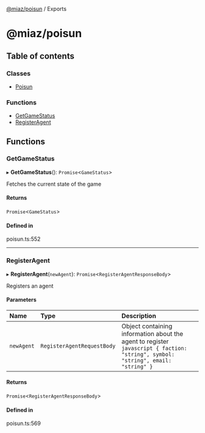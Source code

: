 [@miaz/poisun](README.md) / Exports

# @miaz/poisun

## Table of contents

### Classes

- [Poisun](classes/Poisun.md)

### Functions

- [GetGameStatus](modules.md#getgamestatus)
- [RegisterAgent](modules.md#registeragent)

## Functions

### GetGameStatus

▸ **GetGameStatus**(): `Promise`<`GameStatus`\>

Fetches the current state of the game

#### Returns

`Promise`<`GameStatus`\>

#### Defined in

poisun.ts:552

___

### RegisterAgent

▸ **RegisterAgent**(`newAgent`): `Promise`<`RegisterAgentResponseBody`\>

Registers an agent

#### Parameters

| Name | Type | Description |
| :------ | :------ | :------ |
| `newAgent` | `RegisterAgentRequestBody` | Object containing information about the agent to register ```javascript { faction: "string", symbol: "string", email: "string" } ``` |

#### Returns

`Promise`<`RegisterAgentResponseBody`\>

#### Defined in

poisun.ts:569
